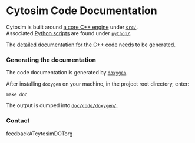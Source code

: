 # Cytosim Code Documentation

Cytosim is built around [a core C++ engine](../../src/index.md) under [`src/`](../../src).  
Associated [Python scripts](../../python/index.md) are found under [`python/`](../../python).

The [detailed documentation for the C++ code](doxygen/index.html) needs to be generated.

### Generating the documentation

The code documentation is generated by [`doxygen`](http://www.doxygen.nl).

After installing `doxygen` on your machine, in the project root directory, enter:

	make doc

The output is dumped into [`doc/code/doxygen/`](doxygen).

### Contact

feedbackATcytosimDOTorg


